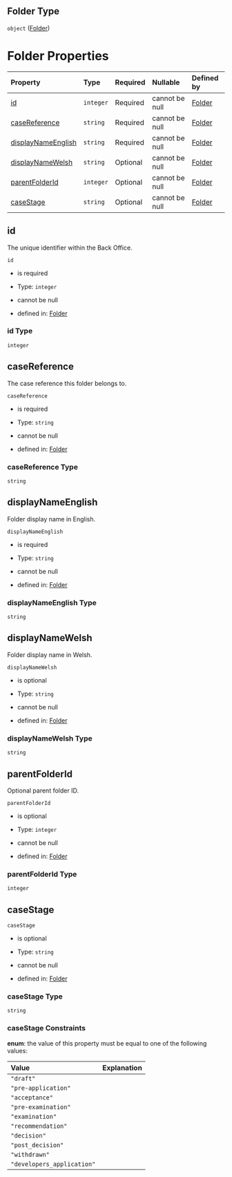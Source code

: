 ## Folder Type

`object` ([Folder](folder.md))

# Folder Properties

| Property                                  | Type      | Required | Nullable       | Defined by                                                                                            |
| :---------------------------------------- | :-------- | :------- | :------------- | :---------------------------------------------------------------------------------------------------- |
| [id](#id)                                 | `integer` | Required | cannot be null | [Folder](folder-properties-id.md "folder.schema.json#/properties/id")                                 |
| [caseReference](#casereference)           | `string`  | Required | cannot be null | [Folder](folder-properties-casereference.md "folder.schema.json#/properties/caseReference")           |
| [displayNameEnglish](#displaynameenglish) | `string`  | Required | cannot be null | [Folder](folder-properties-displaynameenglish.md "folder.schema.json#/properties/displayNameEnglish") |
| [displayNameWelsh](#displaynamewelsh)     | `string`  | Optional | cannot be null | [Folder](folder-properties-displaynamewelsh.md "folder.schema.json#/properties/displayNameWelsh")     |
| [parentFolderId](#parentfolderid)         | `integer` | Optional | cannot be null | [Folder](folder-properties-parentfolderid.md "folder.schema.json#/properties/parentFolderId")         |
| [caseStage](#casestage)                   | `string`  | Optional | cannot be null | [Folder](folder-properties-casestage.md "folder.schema.json#/properties/caseStage")                   |

## id

The unique identifier within the Back Office.

`id`

*   is required

*   Type: `integer`

*   cannot be null

*   defined in: [Folder](folder-properties-id.md "folder.schema.json#/properties/id")

### id Type

`integer`

## caseReference

The case reference this folder belongs to.

`caseReference`

*   is required

*   Type: `string`

*   cannot be null

*   defined in: [Folder](folder-properties-casereference.md "folder.schema.json#/properties/caseReference")

### caseReference Type

`string`

## displayNameEnglish

Folder display name in English.

`displayNameEnglish`

*   is required

*   Type: `string`

*   cannot be null

*   defined in: [Folder](folder-properties-displaynameenglish.md "folder.schema.json#/properties/displayNameEnglish")

### displayNameEnglish Type

`string`

## displayNameWelsh

Folder display name in Welsh.

`displayNameWelsh`

*   is optional

*   Type: `string`

*   cannot be null

*   defined in: [Folder](folder-properties-displaynamewelsh.md "folder.schema.json#/properties/displayNameWelsh")

### displayNameWelsh Type

`string`

## parentFolderId

Optional parent folder ID.

`parentFolderId`

*   is optional

*   Type: `integer`

*   cannot be null

*   defined in: [Folder](folder-properties-parentfolderid.md "folder.schema.json#/properties/parentFolderId")

### parentFolderId Type

`integer`

## caseStage



`caseStage`

*   is optional

*   Type: `string`

*   cannot be null

*   defined in: [Folder](folder-properties-casestage.md "folder.schema.json#/properties/caseStage")

### caseStage Type

`string`

### caseStage Constraints

**enum**: the value of this property must be equal to one of the following values:

| Value                      | Explanation |
| :------------------------- | :---------- |
| `"draft"`                  |             |
| `"pre-application"`        |             |
| `"acceptance"`             |             |
| `"pre-examination"`        |             |
| `"examination"`            |             |
| `"recommendation"`         |             |
| `"decision"`               |             |
| `"post_decision"`          |             |
| `"withdrawn"`              |             |
| `"developers_application"` |             |
